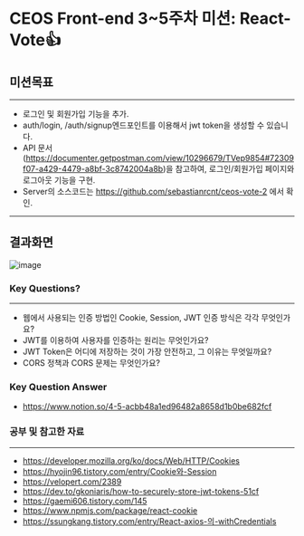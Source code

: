 # CEOS Front-end 3~5주차 미션: React-Vote👍

## 미션목표

---

- 로그인 및 회원가입 기능을 추가.
- auth/login, /auth/signup엔드포인트를 이용해서 jwt token을 생성할 수 있습니다.
- API 문서(https://documenter.getpostman.com/view/10296679/TVep9854#72309f07-a429-4479-a8bf-3c8742004a8b)을 참고하여, 로그인/회원가입 페이지와 로그아웃 기능을 구현.
- Server의 소스코드는 https://github.com/sebastianrcnt/ceos-vote-2 에서 확인.

---

## 결과화면

![image](./vote.gif)

### Key Questions?

---

- 웹에서 사용되는 인증 방법인 Cookie, Session, JWT 인증 방식은 각각 무엇인가요?
- JWT를 이용하여 사용자를 인증하는 원리는 무엇인가요?
- JWT Token은 어디에 저장하는 것이 가장 안전하고, 그 이유는 무엇일까요?
- CORS 정책과 CORS 문제는 무엇인가요?

### Key Question Answer

- https://www.notion.so/4-5-acbb48a1ed96482a8658d1b0be682fcf

### 공부 및 참고한 자료

---

- https://developer.mozilla.org/ko/docs/Web/HTTP/Cookies
- https://hyojin96.tistory.com/entry/Cookie와-Session
- https://velopert.com/2389
- https://dev.to/gkoniaris/how-to-securely-store-jwt-tokens-51cf
- https://gaemi606.tistory.com/145
- https://www.npmjs.com/package/react-cookie
- https://ssungkang.tistory.com/entry/React-axios-의-withCredentials
